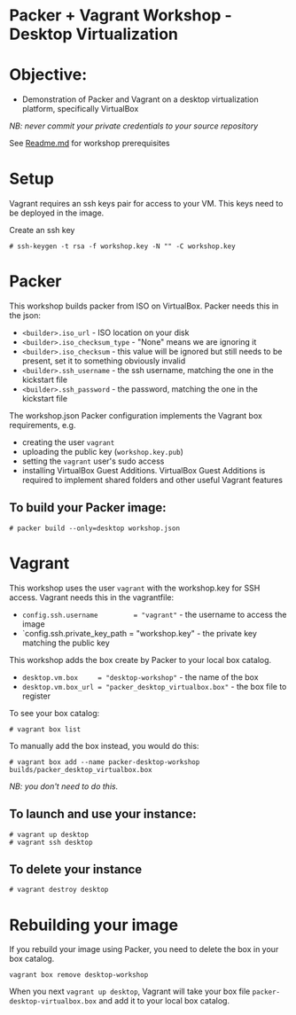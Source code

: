Packer + Vagrant Workshop - Desktop Virtualization
==================================================

# Objective:

* Demonstration of Packer and Vagrant on a desktop virtualization platform, specifically VirtualBox

*NB: never commit your private credentials to your source repository* 

See [Readme.md](Readme.md) for workshop prerequisites

# Setup
Vagrant requires an ssh keys pair for access to your VM. This keys need to be deployed in the image.

Create an ssh key
```
# ssh-keygen -t rsa -f workshop.key -N "" -C workshop.key
```

# Packer
This workshop builds packer from ISO on VirtualBox. Packer needs this in the json:

* `<builder>.iso_url`           - ISO location on your disk
* `<builder>.iso_checksum_type` - "None" means we are ignoring it
* `<builder>.iso_checksum`      - this value will be ignored but still needs to be present, set it to something obviously invalid
* `<builder>.ssh_username`      - the ssh username, matching the one in the kickstart file
* `<builder>.ssh_password`      - the password, matching the one in the kickstart file

The workshop.json Packer configuration implements the Vagrant box requirements, e.g.

* creating the user `vagrant`
* uploading the public key (`workshop.key.pub`)
* setting the `vagrant` user's sudo access
* installing VirtualBox Guest Additions. VirtualBox Guest Additions is required to implement shared folders and other useful Vagrant features

## To build your Packer image:

```
# packer build --only=desktop workshop.json
```

# Vagrant
This workshop uses the user `vagrant` with the workshop.key for SSH access. Vagrant needs this in the vagrantfile:

* `config.ssh.username         = "vagrant"` - the username to access the image
* `config.ssh.private_key_path = "workshop.key" - the private key matching the public key

This workshop adds the box create by Packer to your local box catalog.

* `desktop.vm.box     = "desktop-workshop"` - the name of the box
* `desktop.vm.box_url = "packer_desktop_virtualbox.box"` - the box file to register

To see your box catalog:
```
# vagrant box list
```

To manually add the box instead, you would do this:
```
# vagrant box add --name packer-desktop-workshop builds/packer_desktop_virtualbox.box
```

*NB: you don't need to do this.*

## To launch and use your instance:

```
# vagrant up desktop
# vagrant ssh desktop
```

## To delete your instance
```
# vagrant destroy desktop
```


# Rebuilding your image
If you rebuild your image using Packer, you need to delete the box in your box catalog.
```
vagrant box remove desktop-workshop
```

When you next `vagrant up desktop`, Vagrant will take your box file `packer-desktop-virtualbox.box` and add it to your local box catalog.
